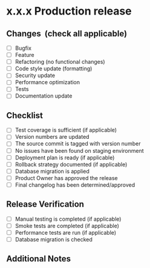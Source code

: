 # x.x.x Production release

## Changes  (check all applicable)
- [ ] Bugfix
- [ ] Feature
- [ ] Refactoring (no functional changes)
- [ ] Code style update (formatting)
- [ ] Security update
- [ ] Performance optimization
- [ ] Tests
- [ ] Documentation update

## Checklist
- [ ] Test coverage is sufficient (if applicable)
- [ ] Version numbers are updated
- [ ] The source commit is tagged with version number
- [ ] No issues have been found on staging environment
- [ ] Deployment plan is ready (if applicable)
- [ ] Rollback strategy documented (if applicable)
- [ ] Database migration is applied
- [ ] Product Owner has approved the release
- [ ] Final changelog has been determined/approved

## Release Verification
- [ ] Manual testing is completed (if applicable)
- [ ] Smoke tests are completed (if applicable)
- [ ] Performance tests are run (if applicable)
- [ ] Database migration is checked

## Additional Notes
<!-- Any extra context or things to note about the PR -->
